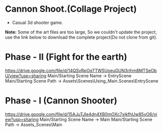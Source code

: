 # Cannon Shoot.(Collage Project)
- Casual 3d shooter game.

**Note:** Some of the art files are too large, So we couldn't update the project, use the link below to download the complete project(Do not clone from git).

# Phase - II (Fight for the earth)
https://drive.google.com/file/d/14QSvRpOqTTW5UoeuGUN3rihm8MTSeObU/view?usp=sharing
Main/Starting Scene Name -> EntryScene
Main/Starting Scene Path -> Assets\Scenes\Using_Main.Scenes\EntryScene

# Phase - I (Cannon Shooter)
https://drive.google.com/file/d/15AJuTJIe4dn4XB0mOXc7xjkfhUw85vO6/view?usp=sharing
Main/Starting Scene Name -> Main
Main/Starting Scene Path -> Assets\_Scenes\Main
